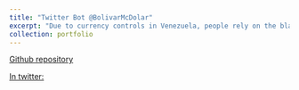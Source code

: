 ```yaml
---
title: "Twitter Bot @BolivarMcDolar"
excerpt: "Due to currency controls in Venezuela, people rely on the black market for currency exchange.  This Twitter Bot posts regularly the conversion rate between the Venezuelan currency and the US Dollar based on the latest Bitcoin transactions in  [https://localbitcoins.com](https://localbitcoins.com).  <br/><img src='/images/bolivar.png'>"
collection: portfolio
---
```


  [Github repository](https://github.com/celis/dolar_bitcoin )

  [In twitter:]( https://twitter.com/BolivarMcDolar) 
